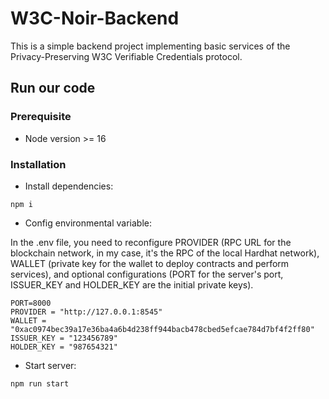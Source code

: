 # W3C-Noir-Backend

This is a simple backend project implementing basic services of the Privacy-Preserving W3C Verifiable Credentials protocol.

## Run our code

### Prerequisite

- Node version >= 16

### Installation

- Install dependencies:

```
npm i
```

- Config environmental variable:

In the .env file, you need to reconfigure PROVIDER (RPC URL for the blockchain network, in my case, it's the RPC of the local Hardhat network), WALLET (private key for the wallet to deploy contracts and perform services), and optional configurations (PORT for the server's port, ISSUER_KEY and HOLDER_KEY are the initial private keys).
```
PORT=8000
PROVIDER = "http://127.0.0.1:8545"
WALLET = "0xac0974bec39a17e36ba4a6b4d238ff944bacb478cbed5efcae784d7bf4f2ff80"
ISSUER_KEY = "123456789"
HOLDER_KEY = "987654321"
```


- Start server:

```
npm run start
```
